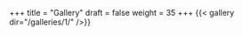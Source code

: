 +++
title = "Gallery"
draft = false
weight = 35
+++
{{< gallery dir="/galleries/1/" />}}

[//]: # ( {{< load-photoswipe >}} )

